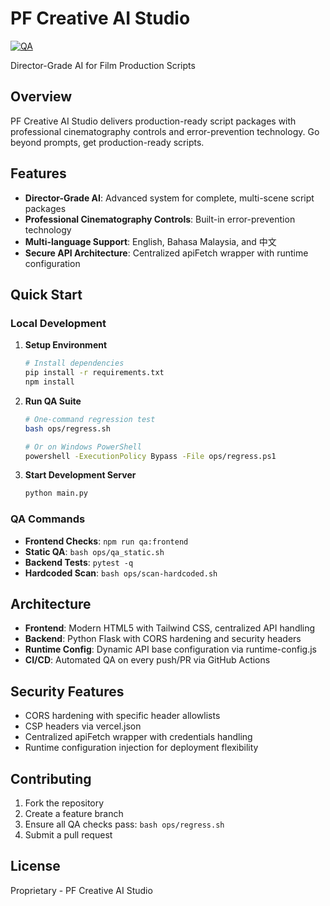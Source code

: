 # PF Creative AI Studio

[![QA](https://github.com/yourusername/pf-creative-ai-studio/actions/workflows/qa.yml/badge.svg)](https://github.com/yourusername/pf-creative-ai-studio/actions/workflows/qa.yml)

Director-Grade AI for Film Production Scripts

## Overview

PF Creative AI Studio delivers production-ready script packages with professional cinematography controls and error-prevention technology. Go beyond prompts, get production-ready scripts.

## Features

- **Director-Grade AI**: Advanced system for complete, multi-scene script packages
- **Professional Cinematography Controls**: Built-in error-prevention technology
- **Multi-language Support**: English, Bahasa Malaysia, and 中文
- **Secure API Architecture**: Centralized apiFetch wrapper with runtime configuration

## Quick Start

### Local Development

1. **Setup Environment**
   ```bash
   # Install dependencies
   pip install -r requirements.txt
   npm install
   ```

2. **Run QA Suite**
   ```bash
   # One-command regression test
   bash ops/regress.sh
   
   # Or on Windows PowerShell
   powershell -ExecutionPolicy Bypass -File ops/regress.ps1
   ```

3. **Start Development Server**
   ```bash
   python main.py
   ```

### QA Commands

- **Frontend Checks**: `npm run qa:frontend`
- **Static QA**: `bash ops/qa_static.sh`
- **Backend Tests**: `pytest -q`
- **Hardcoded Scan**: `bash ops/scan-hardcoded.sh`

## Architecture

- **Frontend**: Modern HTML5 with Tailwind CSS, centralized API handling
- **Backend**: Python Flask with CORS hardening and security headers
- **Runtime Config**: Dynamic API base configuration via runtime-config.js
- **CI/CD**: Automated QA on every push/PR via GitHub Actions

## Security Features

- CORS hardening with specific header allowlists
- CSP headers via vercel.json
- Centralized apiFetch wrapper with credentials handling
- Runtime configuration injection for deployment flexibility

## Contributing

1. Fork the repository
2. Create a feature branch
3. Ensure all QA checks pass: `bash ops/regress.sh`
4. Submit a pull request

## License

Proprietary - PF Creative AI Studio
